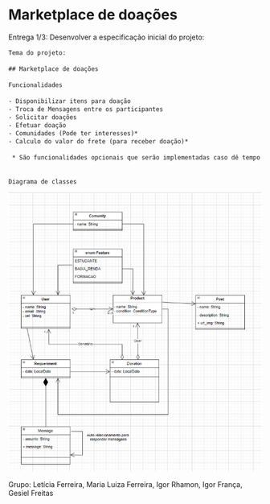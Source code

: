 # Marketplace de doações

Entrega 1/3: Desenvolver a especificação inicial do projeto:

    Tema do projeto: 
    
    ## Marketplace de doações
    
    Funcionalidades
    
    - Disponibilizar itens para doação
    - Troca de Mensagens entre os participantes
    - Solicitar doações
    - Efetuar doação
    - Comunidades (Pode ter interesses)*
    - Calculo do valor do frete (para receber doação)*
     
     * São funcionalidades opcionais que serão implementadas caso dê tempo

    
    Diagrama de classes
    
![Diagrama de Classe](/images/doacoes_class_diagram.png)

Grupo:
Letícia Ferreira,
Maria Luiza Ferreira,
Igor Rhamon,
Igor França,
Gesiel Freitas
